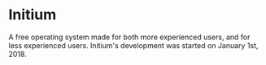 # Initium
A free operating system made for both more experienced users, and for less experienced users.
Initium's development was started on January 1st, 2018.
